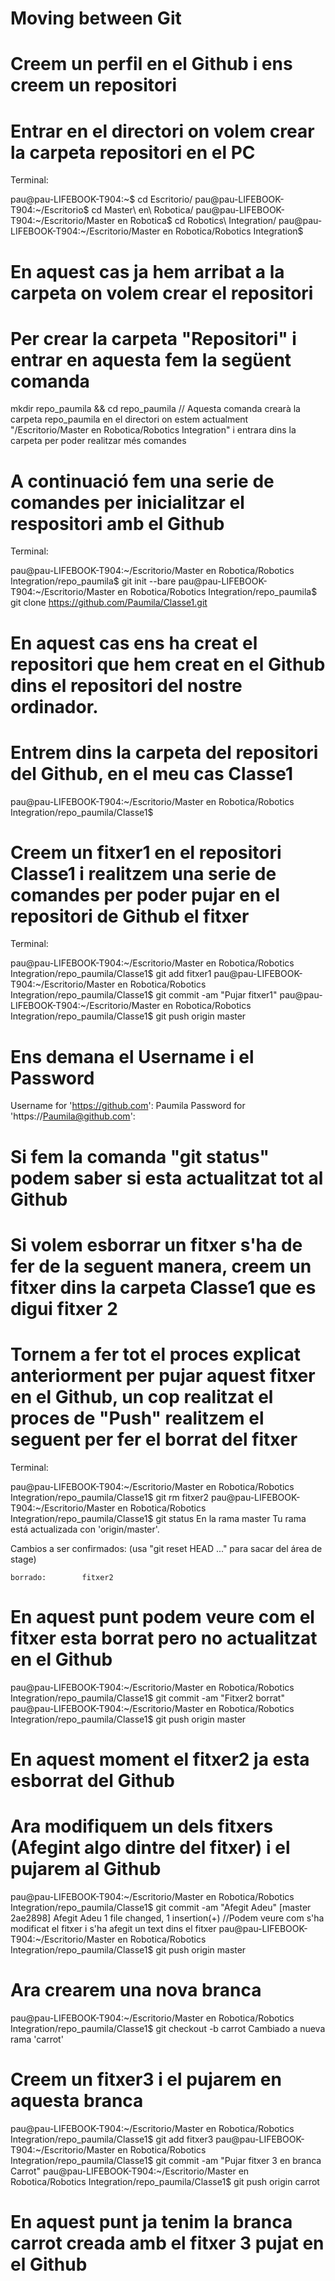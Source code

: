 # Moving between Git
# Creem un perfil en el Github i ens creem un repositori

# Entrar en el directori on volem crear la carpeta repositori en el PC

Terminal:

pau@pau-LIFEBOOK-T904:~$ cd Escritorio/
pau@pau-LIFEBOOK-T904:~/Escritorio$ cd Master\ en\ Robotica/
pau@pau-LIFEBOOK-T904:~/Escritorio/Master en Robotica$ cd Robotics\ Integration/
pau@pau-LIFEBOOK-T904:~/Escritorio/Master en Robotica/Robotics Integration$

# En aquest cas ja hem arribat a la carpeta on volem crear el repositori

# Per crear la carpeta "Repositori" i entrar en aquesta fem la següent comanda

mkdir repo_paumila && cd repo_paumila // Aquesta comanda crearà la carpeta repo_paumila en el directori on estem actualment "/Escritorio/Master en Robotica/Robotics Integration" i entrara dins la carpeta per poder realitzar més comandes

# A continuació fem una serie de comandes per inicialitzar el respositori amb el Github

Terminal:

pau@pau-LIFEBOOK-T904:~/Escritorio/Master en Robotica/Robotics Integration/repo_paumila$ git init --bare
pau@pau-LIFEBOOK-T904:~/Escritorio/Master en Robotica/Robotics Integration/repo_paumila$ git clone https://github.com/Paumila/Classe1.git

# En aquest cas ens ha creat el repositori que hem creat en el Github dins el repositori del nostre ordinador. 

# Entrem dins la carpeta del repositori del Github, en el meu cas Classe1

pau@pau-LIFEBOOK-T904:~/Escritorio/Master en Robotica/Robotics Integration/repo_paumila/Classe1$

# Creem un fitxer1 en el repositori Classe1 i realitzem una serie de comandes per poder pujar en el repositori de Github el fitxer

Terminal:

pau@pau-LIFEBOOK-T904:~/Escritorio/Master en Robotica/Robotics Integration/repo_paumila/Classe1$ git add fitxer1
pau@pau-LIFEBOOK-T904:~/Escritorio/Master en Robotica/Robotics Integration/repo_paumila/Classe1$ git commit -am "Pujar fitxer1"
pau@pau-LIFEBOOK-T904:~/Escritorio/Master en Robotica/Robotics Integration/repo_paumila/Classe1$ git push origin master

# Ens demana el Username i el Password

Username for 'https://github.com': Paumila
Password for 'https://Paumila@github.com': 

# Si fem la comanda "git status" podem saber si esta actualitzat tot al Github

# Si volem esborrar un fitxer s'ha de fer de la seguent manera, creem un fitxer dins la carpeta Classe1 que es digui fitxer 2

# Tornem a fer tot el proces explicat anteriorment per pujar aquest fitxer en el Github, un cop realitzat el proces de "Push" realitzem el seguent per fer el borrat del fitxer

Terminal:

pau@pau-LIFEBOOK-T904:~/Escritorio/Master en Robotica/Robotics Integration/repo_paumila/Classe1$ git rm fitxer2
pau@pau-LIFEBOOK-T904:~/Escritorio/Master en Robotica/Robotics Integration/repo_paumila/Classe1$ git status
En la rama master
Tu rama está actualizada con 'origin/master'.

Cambios a ser confirmados:
  (usa "git reset HEAD <archivo>..." para sacar del área de stage)

	borrado:        fitxer2

# En aquest punt podem veure com el fitxer esta borrat pero no actualitzat en el Github

pau@pau-LIFEBOOK-T904:~/Escritorio/Master en Robotica/Robotics Integration/repo_paumila/Classe1$ git commit -am "Fitxer2 borrat"
pau@pau-LIFEBOOK-T904:~/Escritorio/Master en Robotica/Robotics Integration/repo_paumila/Classe1$ git push origin master

# En aquest moment el fitxer2 ja esta esborrat del Github

# Ara modifiquem un dels fitxers (Afegint algo dintre del fitxer) i el pujarem al Github

pau@pau-LIFEBOOK-T904:~/Escritorio/Master en Robotica/Robotics Integration/repo_paumila/Classe1$ git commit -am "Afegit Adeu"
[master 2ae2898] Afegit Adeu
 1 file changed, 1 insertion(+) //Podem veure com s'ha modificat el fitxer i s'ha afegit un text dins el fitxer
pau@pau-LIFEBOOK-T904:~/Escritorio/Master en Robotica/Robotics Integration/repo_paumila/Classe1$ git push origin master

# Ara crearem una nova branca

pau@pau-LIFEBOOK-T904:~/Escritorio/Master en Robotica/Robotics Integration/repo_paumila/Classe1$ git checkout -b carrot
Cambiado a nueva rama 'carrot'

# Creem un fitxer3 i el pujarem en aquesta branca

pau@pau-LIFEBOOK-T904:~/Escritorio/Master en Robotica/Robotics Integration/repo_paumila/Classe1$ git add fitxer3
pau@pau-LIFEBOOK-T904:~/Escritorio/Master en Robotica/Robotics Integration/repo_paumila/Classe1$ git commit -am "Pujar fitxer 3 en branca Carrot"
pau@pau-LIFEBOOK-T904:~/Escritorio/Master en Robotica/Robotics Integration/repo_paumila/Classe1$ git push origin carrot

# En aquest punt ja tenim la branca carrot creada amb el fitxer 3 pujat en el Github 
